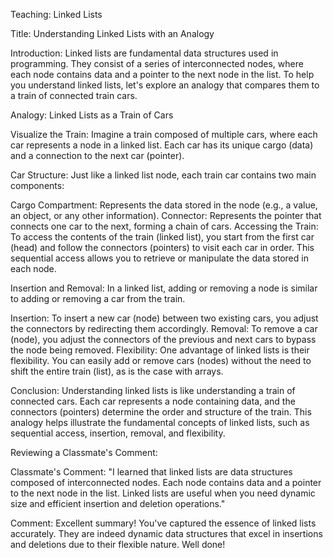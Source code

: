 Teaching: Linked Lists

Title: Understanding Linked Lists with an Analogy

Introduction:
Linked lists are fundamental data structures used in programming. They consist of a series of interconnected nodes, where each node contains data and a pointer to the next node in the list. To help you understand linked lists, let's explore an analogy that compares them to a train of connected train cars.

Analogy: Linked Lists as a Train of Cars

Visualize the Train:
Imagine a train composed of multiple cars, where each car represents a node in a linked list. Each car has its unique cargo (data) and a connection to the next car (pointer).

Car Structure:
Just like a linked list node, each train car contains two main components:

Cargo Compartment: Represents the data stored in the node (e.g., a value, an object, or any other information).
Connector: Represents the pointer that connects one car to the next, forming a chain of cars.
Accessing the Train:
To access the contents of the train (linked list), you start from the first car (head) and follow the connectors (pointers) to visit each car in order. This sequential access allows you to retrieve or manipulate the data stored in each node.

Insertion and Removal:
In a linked list, adding or removing a node is similar to adding or removing a car from the train.

Insertion: To insert a new car (node) between two existing cars, you adjust the connectors by redirecting them accordingly.
Removal: To remove a car (node), you adjust the connectors of the previous and next cars to bypass the node being removed.
Flexibility:
One advantage of linked lists is their flexibility. You can easily add or remove cars (nodes) without the need to shift the entire train (list), as is the case with arrays.

Conclusion:
Understanding linked lists is like understanding a train of connected cars. Each car represents a node containing data, and the connectors (pointers) determine the order and structure of the train. This analogy helps illustrate the fundamental concepts of linked lists, such as sequential access, insertion, removal, and flexibility.

Reviewing a Classmate's Comment:

Classmate's Comment: "I learned that linked lists are data structures composed of interconnected nodes. Each node contains data and a pointer to the next node in the list. Linked lists are useful when you need dynamic size and efficient insertion and deletion operations."

Comment: Excellent summary! You've captured the essence of linked lists accurately. They are indeed dynamic data structures that excel in insertions and deletions due to their flexible nature. Well done!